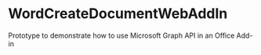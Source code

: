 # WordCreateDocumentWebAddIn
Prototype to demonstrate how to use Microsoft Graph API in an Office Add-in
